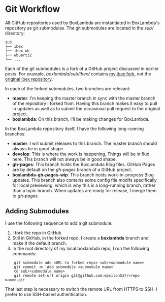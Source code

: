 Git Workflow
============

All GitHub repositories used by BoxLambda are instantiated in BoxLambda's repository as git submodules. The git submodules are located in the *sub/* directory:

```
sub
├── ibex
├── ibex_wb
├── wbuart32
└── ...
```

Each of the git submodules is a fork of a GitHub project discussed in earlier posts. For example, *boxlambda/sub/ibex/* contains [my ibex fork](https://github.com/epsilon537/ibex), not the [original ibex repository](https://github.com/lowRISC/ibex).

In each of the forked submodules, two branches are relevant:

- **master**: I'm keeping the master branch in sync with the master branch of the repository I forked from. Having this branch makes it easy to pull in updates as well as to submit the occasional pull request to the original project.
- **boxlambda**: On this branch, I'll be making changes for BoxLambda.

In the BoxLambda repository itself, I have the following long-running branches:

- **master**: I will submit releases to this branch. The master branch should always be in good shape.
- **develop**: This is where the work is happening. Things will be in flux here. This branch will not always be in good shape.
- **gh-pages**: This branch holds the BoxLambda Blog files. GitHub Pages are by default on the *gh-pages* branch of a GitHub project.
- **boxlambda-gh-pages-wip**: This branch holds work-in-progress Blog updates. This branch also contains some config file modifs specifically for local previewing, which is why this is a long-running branch, rather than a topic branch. When updates are ready for release, I merge them to *gh-pages*.

Adding Submodules
-----------------
I use the following sequence to add a git submodule:

1. I fork the repo in GitHub.
2. Still in GitHub, in the forked repo, I create a **boxlambda** branch and make it the default branch.
3. In the root directory of my local boxlambda repo, I run the following commands:
```
    git submodule add <URL to forked repo> sub/<submodule name>
    git commit -m 'Add submodule <submodule name>`
    cd sub/<submodule name>
    git remote set-url origin git@github.com:epsilon537/<repo name>.git
```

That last step is necessary to switch the remote URL from HTTPS to SSH. I prefer to use SSH-based authentication.

